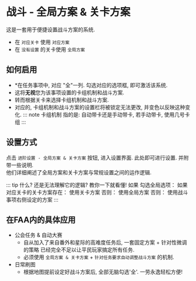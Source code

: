 # 战斗 - 全局方案 & 关卡方案

这是一套用于便捷设置战斗方案的系统.
* 在 `对应关卡` 使用 `对应方案`
* 在 `没有设置` 的关卡使用 `全局方案`

## 如何启用

* *在任务事项中, 对应 "全"一列.  勾选对应的选项框, 即可激活该系统.  
* 这将**无视**您为该事项设置的卡组机制和战斗方案. 
* 转而根据关卡来选择卡组机制和战斗方案.
* 对应的, 卡组机制和战斗方案的设置栏将被锁定无法更改, 并变色以反映这种变化.
::: note 卡组机制
指的是: 自动带卡还是手动带卡, 若手动带卡, 使用几号卡组
:::

## 设置方式

点击 `进阶设置 - 全局方案 & 关卡方案` 按钮, 进入设置界面. 此处即可进行设置. 并附带一些说明.  
他们详细阐述了全局方案和关卡方案与常规设置之间的运作逻辑.
[](./image/global_and_stage_battle_plan.png)

::: tip 什么? 还是无法理解它的逻辑?
教你一下就看懂!
如果 勾选全局选项：
    如果 对应关卡的关卡方案存在：
        使用关卡方案
    否则：
        使用全局方案
否则：
    使用战斗事项右侧设定的方案
:::

## 在FAA内的具体应用

* 公会任务 & 自动大赛
    * 自从加入了来自番外和星际的高难度任务后, 一套固定方案 + 针对性微调的策略 已经完全不足以让平民玩家搞定所有任务. 
    * 必须使用 `全局方案 & 关卡方案` + `针对任务要求自动调整战斗方案` 的机制.
* 日常刷图
    * 根据地图提前设定好战斗方案后, 全部无脑勾选'全'. 一劳永逸轻松方便!

